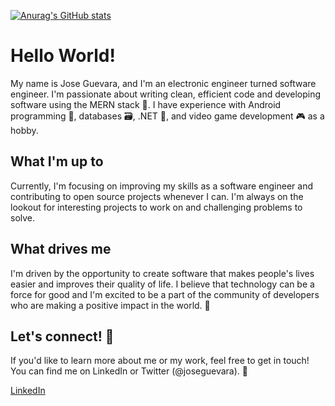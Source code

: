 [![Anurag's GitHub stats](https://github-readme-stats.vercel.app/api?username=asdaois)](https://github.com/anuraghazra/github-readme-stats)
# Hello World!

My name is Jose Guevara, and I'm an electronic engineer turned software engineer. I'm passionate about writing clean, efficient code and developing software using the MERN stack 🌱. I have experience with Android programming 📱, databases 🗃️, .NET 🧰, and video game development 🎮 as a hobby.

## What I'm up to

Currently, I'm focusing on improving my skills as a software engineer and contributing to open source projects whenever I can. I'm always on the lookout for interesting projects to work on and challenging problems to solve.

## What drives me

I'm driven by the opportunity to create software that makes people's lives easier and improves their quality of life. I believe that technology can be a force for good and I'm excited to be a part of the community of developers who are making a positive impact in the world. 🚀

## Let's connect! 🤝

If you'd like to learn more about me or my work, feel free to get in touch! You can find me on LinkedIn or Twitter (@joseguevara). 👀

[LinkedIn](https://www.linkedin.com/in/jose-guevara-934a711a3/)
